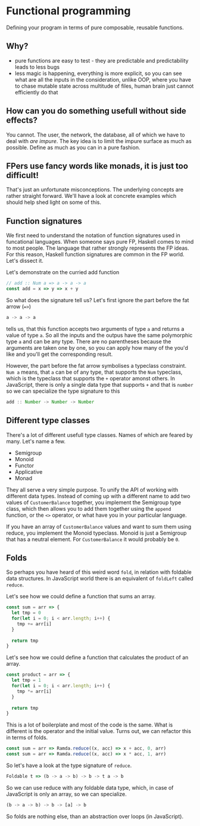 # Functional programming
Defining your program in terms of pure composable, reusable functions.

## Why?
- pure functions are easy to test - they are predictable and predictability leads to less bugs
- less magic is happening, everything is more explicit, so you can see what are all the inputs in the consideration, unlike OOP, where you have to chase mutable state across multitude of files, human brain just cannot efficiently do that

## How can you do something usefull without side effects?
You cannot. The user, the network, the database, all of which we have to deal with *are impure*.
The key idea is to limit the impure surface as much as possible. Define as much as you can in a pure fashion.

## FPers use fancy words like monads, it is just too difficult!
That's just an unfortunate misconceptions. The underlying concepts are rather straight forward. We'll have a look at concrete examples which should help shed light on some of this.

## Function signatures
We first need to understand the notation of function signatures used in funcational languages. When someone says pure FP, Haskell comes to mind to most people. The language that rather strongly represents the FP ideas.
For this reason, Haskell function signatures are common in the FP world. Let's dissect it.

Let's demonstrate on the curried add function
```js
// add :: Num a => a -> a -> a
const add = x => y => x + y
```
So what does the signature tell us?
Let's first ignore the part before the fat arrow (`=>`)
```js
a -> a -> a
```
tells us, that this function accepts two arguments of type `a` and returns a value of type `a`. So all the inputs and the outpus have the same polymorphic type `a` and can be any type. There are no parentheses because the arguments are taken one by one, so you can apply how many of the you'd like and you'll get the corresponding result.

However, the part before the fat arrow symbolises a typeclass constraint. `Num a` means, that `a` can be of any type, that supports the `Num` typeclass, which is the typeclass that supports the `+` operator amonst others.
In JavaScript, there is only a single data type that supports `+` and that is `number` so we can specialize the type signature to this
```js
add :: Number -> Number -> Number
```

## Different type classes
There's a lot of different usefull type classes. Names of which are feared by many. Let's name a few.
- Semigroup
- Monoid
- Functor
- Applicative
- Monad

They all serve a very simple purpose. To unify the API of working with different data types.
Instead of coming up with a different name to add two values of `CustomerBalance` together, you implement the Semigroup type class, which then allows you to add them together using the `append` function, or the `<>` operator, or what have you in your particular language.

If you have an array of `CustomerBalance` values and want to sum them using reduce, you implement the Monoid typeclass. Monoid is just a Semigroup that has a neutral element. For `CustomerBalance` it would probably be `0`.

## Folds
So perhaps you have heard of this weird word `fold`, in relation with foldable data structures. In JavaScript world there is an equivalent of `foldLeft` called `reduce`.

Let's see how we could define a function that sums an array.
```js
const sum = arr => {
  let tmp = 0
  for(let i = 0; i < arr.length; i++) {
    tmp += arr[i]
  }
  
  return tmp
}
```
Let's see how we could define a function that calculates the product of an array.
```js
const product = arr => {
  let tmp = 1
  for(let i = 0; i < arr.length; i++) {
    tmp *= arr[i]
  }
  
  return tmp
}
```
This is a lot of boilerplate and most of the code is the same. What is different is the operator and the initial value. Turns out, we can refactor this in terms of folds.
```js
const sum = arr => Ramda.reduce((x, acc) => x + acc, 0, arr)
const sum = arr => Ramda.reduce((x, acc) => x * acc, 1, arr)
```

So let's have a look at the type signature of `reduce`.
```js
Foldable t => (b -> a -> b) -> b -> t a -> b
```
So we can use reduce with any foldable data type, which, in case of JavaScript is only an array, so we can specialize.
```js
(b -> a -> b) -> b -> [a] -> b
```

So folds are nothing else, than an abstraction over loops (in JavaScript).
